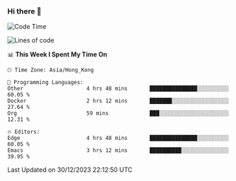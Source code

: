 ### Hi there 👋

<!--
**nicehiro/nicehiro** is a ✨ _special_ ✨ repository because its `README.md` (this file) appears on your GitHub profile.

Here are some ideas to get you started:

- 🔭 I’m currently working on ...
- 🌱 I’m currently learning ...
- 👯 I’m looking to collaborate on ...
- 🤔 I’m looking for help with ...
- 💬 Ask me about ...
- 📫 How to reach me: ...
- 😄 Pronouns: ...
- ⚡ Fun fact: ...
-->

<!--START_SECTION:waka-->
![Code Time](http://img.shields.io/badge/Code%20Time-182%20hrs%202%20mins-blue)

![Lines of code](https://img.shields.io/badge/From%20Hello%20World%20I%27ve%20Written-2.6%20million%20lines%20of%20code-blue)

📊 **This Week I Spent My Time On** 

```text
🕑︎ Time Zone: Asia/Hong_Kong

💬 Programming Languages: 
Other                    4 hrs 48 mins       ███████████████░░░░░░░░░░   60.05 % 
Docker                   2 hrs 12 mins       ███████░░░░░░░░░░░░░░░░░░   27.64 % 
Org                      59 mins             ███░░░░░░░░░░░░░░░░░░░░░░   12.31 % 

🔥 Editors: 
Edge                     4 hrs 48 mins       ███████████████░░░░░░░░░░   60.05 % 
Emacs                    3 hrs 12 mins       ██████████░░░░░░░░░░░░░░░   39.95 % 
```


 Last Updated on 30/12/2023 22:12:50 UTC
<!--END_SECTION:waka-->
